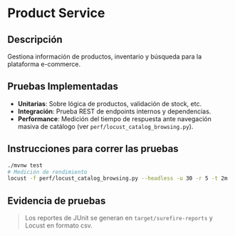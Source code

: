 # Product Service

## Descripción
Gestiona información de productos, inventario y búsqueda para la plataforma e-commerce.

## Pruebas Implementadas
- **Unitarias**: Sobre lógica de productos, validación de stock, etc.
- **Integración**: Prueba REST de endpoints internos y dependencias.
- **Performance**: Medición del tiempo de respuesta ante navegación masiva de catálogo (ver `perf/locust_catalog_browsing.py`).

## Instrucciones para correr las pruebas
```bash
./mvnw test
# Medición de rendimiento
locust -f perf/locust_catalog_browsing.py --headless -u 30 -r 5 -t 2m
```

## Evidencia de pruebas
> Los reportes de JUnit se generan en `target/surefire-reports` y Locust en formato csv.
